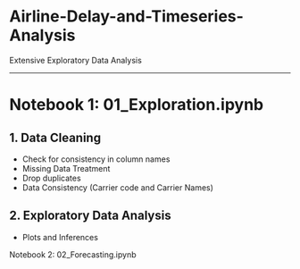 # Airline-Delay-and-Timeseries-Analysis
Extensive Exploratory Data Analysis

----
# Notebook 1: 01_Exploration.ipynb
## 1. Data Cleaning
* Check for consistency in column names
* Missing Data Treatment
* Drop duplicates
* Data Consistency (Carrier code and Carrier Names)

## 2. Exploratory Data Analysis
* Plots and Inferences


Notebook 2: 02_Forecasting.ipynb

